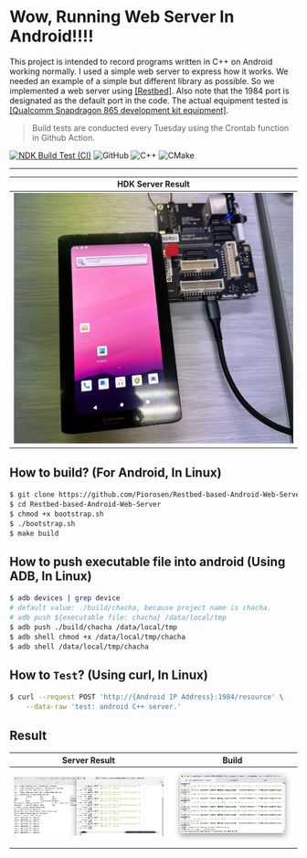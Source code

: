 # Wow, Running Web Server In Android!!!!

This project is intended to record programs written in C++ on Android working normally. I used a simple web server to express how it works. We needed an example of a simple but different library as possible. So we implemented a web server using [[Restbed]](https://github.com/Corvusoft/restbed). Also note that the 1984 port is designated as the default port in the code. The actual equipment tested is [[Qualcomm Snapdragon 865 development kit equipment]](https://developer.qualcomm.com/hardware/snapdragon-865-hdk).

> Build tests are conducted every Tuesday using the Crontab function in Github Action.

[![NDK Build Test (CI)](https://github.com/Piorosen/Restbed-based-Android-Web-Server/actions/workflows/build.yml/badge.svg)](https://github.com/Piorosen/Restbed-based-Android-Web-Server/actions/workflows/build.yml)
![GitHub](https://img.shields.io/github/license/Piorosen/Restbed-based-Android-Web-Server)
![C++](https://img.shields.io/badge/c++14-%2300599C.svg?logo=c%2B%2B&logoColor=white)
![CMake](https://img.shields.io/badge/CMake-%23008FBA.svg?logo=cmake&logoColor=white)

---

HDK Server Result|
:---:|
![HDK Device image](document/hdk.jpg)|

## How to build? (For Android, In Linux)

```sh
$ git clone https://github.com/Piorosen/Restbed-based-Android-Web-Server
$ cd Restbed-based-Android-Web-Server
$ chmod +x bootstrap.sh
$ ./bootstrap.sh
$ make build
```

## How to push executable file into android (Using ADB, In Linux)

```sh
$ adb devices | grep device
# default value: ./build/chacha, because project name is chacha.
# adb push ${executable file: chacha} /data/local/tmp
$ adb push ./build/chacha /data/local/tmp
$ adb shell chmod +x /data/local/tmp/chacha
$ adb shell /data/local/tmp/chacha
```

## How to `Test`? (Using curl, In Linux)

```sh
$ curl --request POST 'http://{Android IP Address}:1984/resource' \
    --data-raw 'test: android C++ server.'
```

## Result

Server Result|Build
:---:|:---:
![Server Communicate Test](document/result.png)|![build success message](document/build.png)
